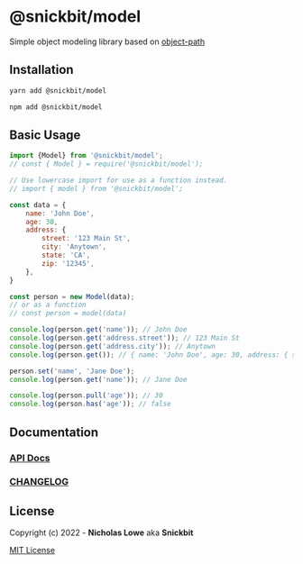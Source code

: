 # @snickbit/model

Simple object modeling library based on [object-path](https://github.com/mariocasciaro/object-path)

## Installation

```bash
yarn add @snickbit/model
```

```bash
npm add @snickbit/model
```

## Basic Usage

```js
import {Model} from '@snickbit/model';
// const { Model } = require('@snickbit/model');

// Use lowercase import for use as a function instead.
// import { model } from '@snickbit/model';

const data = {
	name: 'John Doe',
	age: 30,
	address: {
		street: '123 Main St',
		city: 'Anytown',
		state: 'CA',
		zip: '12345',
	},
}

const person = new Model(data);
// or as a function
// const person = model(data)

console.log(person.get('name')); // John Doe
console.log(person.get('address.street')); // 123 Main St
console.log(person.get('address.city')); // Anytown
console.log(person.get()); // { name: 'John Doe', age: 30, address: { street: '123 Main St', city: 'Anytown', state: 'CA', zip: '12345' } }

person.set('name', 'Jane Doe');
console.log(person.get('name')); // Jane Doe

console.log(person.pull('age')); // 30
console.log(person.has('age')); // false
```

## Documentation

### [API Docs](https://github.com/snickbit/snickbit.js/blob/main/packages/utilities/docs/DOCS.md)

### [CHANGELOG](https://github.com/snickbit/snickbit.js/blob/main/packages/utilities/CHANGELOG.md)

## License

Copyright (c) 2022 - **Nicholas Lowe** aka **Snickbit**

[MIT License](https://github.com/snickbit/snickbit.js/blob/master/LICENSE)
